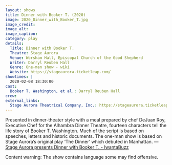 ```yaml
---
layout: shows
title: Dinner with Booker T. (2020)
image: 2020_Dinner_with_Booker_T.jpg
image_credit: 
image_alt:
image_caption:
category: play
details:
  Title: Dinner with Booker T.
  Theatre: Stage Aurora
  Venue: Worsham Hall, Episcopal Church of the Good Shepherd
  Writer: Darryl Reuben Hall
  Genre: One-man show - wiki
  Website: https://stageaurora.ticketleap.com/
showtimes: |
  2020-02-08 18:30:00
cast:
  Booker T. Washington, et al.: Darryl Reuben Hall
crew: 
external_links:
  Stage Aurora Theatrical Company, Inc.: https://stageaurora.ticketleap.com/
---
```

Presented in dinner-theater style with a meal prepared by chef DeJuan Roy, Executive Chef for the Alhambra Dinner Theatre, fourteen characters tell the life story of Booker T. Washington. Much of the script is based on speeches, letters and historic documents. The one-man show is based on Stage Aurora’s original play ‘The Dinner’ which debuted in Manhattan. — [Stage Aurora presents Dinner with Booker T. - IwantaBuzz](https://iwantabuzz.com/arts/arts-in-the-know/stage-aurora-presents-dinner-with-booker-t/)

Content warning: The show contains language some may find offensive.